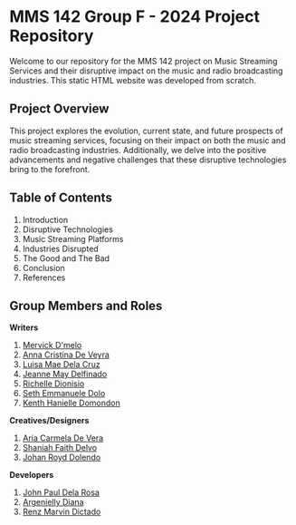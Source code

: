 # MMS 142 Group F - 2024 Project Repository
Welcome to our repository for the MMS 142 project on Music Streaming Services and their disruptive impact on the music and radio broadcasting industries. This static HTML website was developed from scratch.

## Project Overview
This project explores the evolution, current state, and future prospects of music streaming services, focusing on their impact on both the music and radio broadcasting industries. Additionally, we delve into the positive advancements and negative challenges that these disruptive technologies bring to the forefront.

## Table of Contents
1. Introduction
2. Disruptive Technologies
3. Music Streaming Platforms
4. Industries Disrupted
5. The Good and The Bad
6. Conclusion
7. References

## Group Members and Roles
**Writers**
1. [Mervick D'melo](https://github.com/mervdm)
2. [Anna Cristina De Veyra](https://github.com/acldv)
3. [Luisa Mae Dela Cruz](https://github.com/Im-Luisa)
4. [Jeanne May Delfinado](https://github.com/eyadlfnd)
5. [Richelle Dionisio](https://github.com/rich-dionisio)
6. [Seth Emmanuele Dolo](https://github.com/sethreyesdolo)
7. [Kenth Hanielle Domondon](https://github.com/xkenth)

**Creatives/Designers**
1. [Aria Carmela De Vera](https://github.com/ariadevera)
2. [Shaniah Faith Delvo](https://github.com/scdelvo)
3. [Johan Royd Dolendo](https://github.com/johandolendo)

**Developers**
1. [John Paul Dela Rosa](https://github.com/japes)
2. [Argenielly Diana](https://github.com/allydiana)
3. [Renz Marvin Dictado](https://github.com/rensdiktado)
